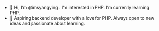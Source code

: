 - 👀 Hi, I’m @imsyangying . I’m interested in PHP. I’m currently learning PHP.
- 🌱 Aspiring backend developer with a love for PHP. Always open to new ideas and passionate about learning.


<!---
imsyangying/imsyangying is a ✨ special ✨ repository because its `README.md` (this file) appears on your GitHub profile.
You can click the Preview link to take a look at your changes.
--->
